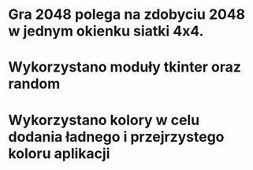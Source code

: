 # Gra 2048 polega na zdobyciu 2048 w jednym okienku siatki 4x4. 
# Wykorzystano moduły tkinter oraz random
# Wykorzystano kolory w celu dodania ładnego i przejrzystego koloru aplikacji

